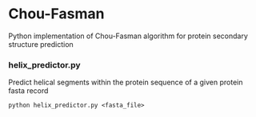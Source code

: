 # Chou-Fasman
Python implementation of Chou-Fasman algorithm for protein secondary structure prediction
### helix_predictor.py
Predict helical segments within the protein sequence of a given protein fasta record
```
python helix_predictor.py <fasta_file>
```
